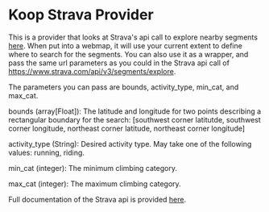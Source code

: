 # Koop Strava Provider

This is a provider that looks at Strava's api call to explore nearby segments [here](https://developers.strava.com/docs/reference/#api-Segments-exploreSegments). When put into a webmap, it will use your current extent to define where to search for the segments. You can also use it as a wrapper, and pass the same url parameters as you could in the Strava api call of https://www.strava.com/api/v3/segments/explore. 

The parameters you can pass are bounds, activity_type, min_cat, and max_cat.

bounds (array[Float]): The latitude and longitude for two points describing a rectangular boundary for the search: [southwest corner latitutde, southwest corner longitude, northeast corner latitude, northeast corner longitude]

activity_type (String): Desired activity type. May take one of the following values: running, riding.

min_cat (integer): The minimum climbing category.

max_cat (integer): The maximum climbing category.

Full documentation of the Strava api is provided [here](https://developers.strava.com/docs/reference).
